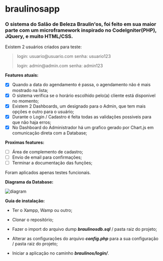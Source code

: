 # braulinosapp

<h3>O sistema do Salão de Beleza Braulin'os, foi feito em sua maior parte com um microframework inspirado no CodeIgniter(PHP), JQuery, e muito HTML/CSS.</h3>

Existem 2 usuários criados para teste:
> <p>login: usuario@usuario.com senha: usuario123</p>
> <p>login: admin@admin.com senha: admin123</p> 

<b>Features atuais:</b>
- [x] Quando a data do agendamento é passa, o agendamento não é mais mostrado na lista;
- [x] O sistema verifica se o horário escolhido pelo(a) cliente está disponivel no momento;
- [x] Existem 2 Dashboards, um designado para o Admin, que tem mais opções e outro para o usuário;
- [x] Durante o Login / Cadastro é feita todas as validações possiveis para que não haja erros;
- [x] No Dashboard do Administrador há um grafico gerado por Chart.js em comunicação direta com a Database;

<b>Proximas features:</b>
- [ ] Área de complemento de cadastro;
- [ ] Envio de email para confirmações;
- [ ] Terminar a documentação das funções;

Foram aplicados apenas testes funcionais.
<p><b>Diagrama da Database:</b></p>

![diagram](https://user-images.githubusercontent.com/47739034/90813265-b933bb80-e2fd-11ea-8242-99528ba7c2c4.png)

<p><b>Guia de instalação:</b></p>

* Ter o Xampp, Wamp ou outro;

* Clonar o repositório;

* Fazer o import do arquivo dump **_braulinosdb.sql_** / pasta raiz do projeto;

* Alterar as configurações do arquivo **_config.php_** para a sua configuração / pasta raiz do projeto;

* Iniciar a aplicação no caminho **_braulinos/login/_**.
